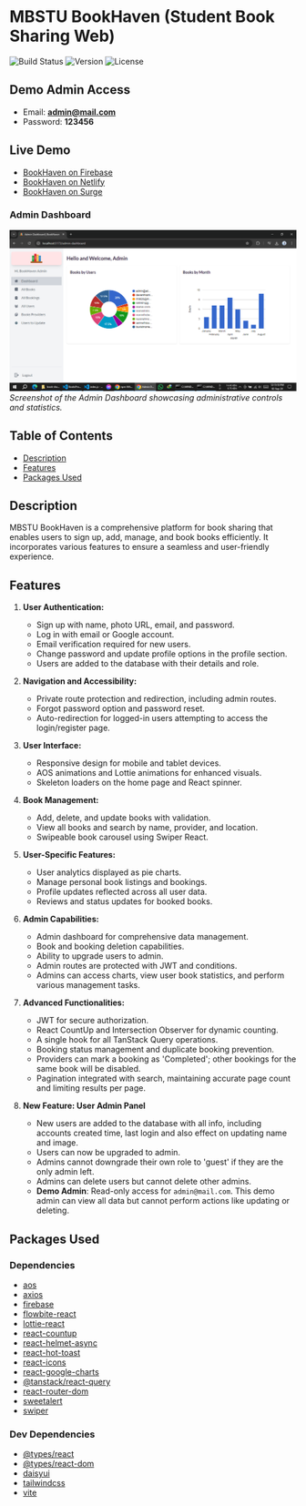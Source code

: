 # MBSTU BookHaven (Student Book Sharing Web)

![Build Status](https://img.shields.io/badge/build-passing-brightgreen)
![Version](https://img.shields.io/badge/version-1.0.0-blue)
![License](https://img.shields.io/badge/license-MIT-green)

## Demo Admin Access

- Email: **admin@mail.com**
- Password: **123456**

## Live Demo

- [BookHaven on Firebase](https://bookshare-c1817.web.app)
- [BookHaven on Netlify](https://bookhaven1.netlify.app)
- [BookHaven on Surge](https://bookhaven.surge.sh)

### Admin Dashboard

![User Dashboard](./src/assets/Screenshot.png)
_Screenshot of the Admin Dashboard showcasing administrative controls and statistics._

## Table of Contents

- [Description](#description)
- [Features](#features)
- [Packages Used](#packages-used)

## Description

MBSTU BookHaven is a comprehensive platform for book sharing that enables users to sign up, add, manage, and book books efficiently. It incorporates various features to ensure a seamless and user-friendly experience.

## Features

1. **User Authentication:**

   - Sign up with name, photo URL, email, and password.
   - Log in with email or Google account.
   - Email verification required for new users.
   - Change password and update profile options in the profile section.
   - Users are added to the database with their details and role.

2. **Navigation and Accessibility:**

   - Private route protection and redirection, including admin routes.
   - Forgot password option and password reset.
   - Auto-redirection for logged-in users attempting to access the login/register page.

3. **User Interface:**

   - Responsive design for mobile and tablet devices.
   - AOS animations and Lottie animations for enhanced visuals.
   - Skeleton loaders on the home page and React spinner.

4. **Book Management:**

   - Add, delete, and update books with validation.
   - View all books and search by name, provider, and location.
   - Swipeable book carousel using Swiper React.

5. **User-Specific Features:**

   - User analytics displayed as pie charts.
   - Manage personal book listings and bookings.
   - Profile updates reflected across all user data.
   - Reviews and status updates for booked books.

6. **Admin Capabilities:**

   - Admin dashboard for comprehensive data management.
   - Book and booking deletion capabilities.
   - Ability to upgrade users to admin.
   - Admin routes are protected with JWT and conditions.
   - Admins can access charts, view user book statistics, and perform various management tasks.

7. **Advanced Functionalities:**

   - JWT for secure authorization.
   - React CountUp and Intersection Observer for dynamic counting.
   - A single hook for all TanStack Query operations.
   - Booking status management and duplicate booking prevention.
   - Providers can mark a booking as 'Completed'; other bookings for the same book will be disabled.
   - Pagination integrated with search, maintaining accurate page count and limiting results per page.

8. **New Feature: User Admin Panel**
   - New users are added to the database with all info, including accounts created time, last login and also effect on updating name and image.
   - Users can now be upgraded to admin.
   - Admins cannot downgrade their own role to 'guest' if they are the only admin left.
   - Admins can delete users but cannot delete other admins.
   - **Demo Admin**: Read-only access for `admin@mail.com`. This demo admin can view all data but cannot perform actions like updating or deleting.

## Packages Used

### Dependencies

- [aos](https://www.npmjs.com/package/aos)
- [axios](https://www.npmjs.com/package/axios)
- [firebase](https://www.npmjs.com/package/firebase)
- [flowbite-react](https://www.npmjs.com/package/flowbite-react)
- [lottie-react](https://www.npmjs.com/package/lottie-react)
- [react-countup](https://www.npmjs.com/package/react-countup)
- [react-helmet-async](https://www.npmjs.com/package/react-helmet-async)
- [react-hot-toast](https://www.npmjs.com/package/react-hot-toast)
- [react-icons](https://www.npmjs.com/package/react-icons)
- [react-google-charts](https://www.react-google-charts.com/)
- [@tanstack/react-query](https://www.npmjs.com/package/@tanstack/react-query)
- [react-router-dom](https://www.npmjs.com/package/react-router-dom)
- [sweetalert](https://www.npmjs.com/package/sweetalert)
- [swiper](https://www.npmjs.com/package/swiper)

### Dev Dependencies

- [@types/react](https://www.npmjs.com/package/@types/react)
- [@types/react-dom](https://www.npmjs.com/package/@types/react-dom)
- [daisyui](https://daisyui.com/docs/install)
- [tailwindcss](https://tailwindcss.com/docs/guides/vite)
- [vite](https://www.npmjs.com/package/vite)

